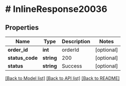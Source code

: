 # # InlineResponse20036

## Properties

Name | Type | Description | Notes
------------ | ------------- | ------------- | -------------
**order_id** | **int** | orderId | [optional]
**status_code** | **string** | 200 | [optional]
**status** | **string** | Success | [optional]

[[Back to Model list]](../../README.md#models) [[Back to API list]](../../README.md#endpoints) [[Back to README]](../../README.md)
